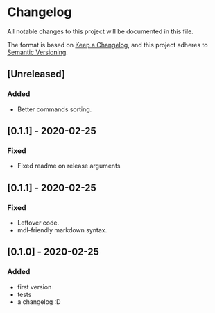 # Changelog

All notable changes to this project will be documented in this file.

The format is based on [Keep a Changelog](https://keepachangelog.com/en/1.0.0/),
and this project adheres to [Semantic Versioning](https://semver.org/spec/v2.0.0.html).

## [Unreleased]

### Added

- Better commands sorting.

## [0.1.1] - 2020-02-25

### Fixed

- Fixed readme on release arguments

## [0.1.1] - 2020-02-25

### Fixed

- Leftover code.
- mdl-friendly markdown syntax.

## [0.1.0] - 2020-02-25

### Added

- first version
- tests
- a changelog :D
